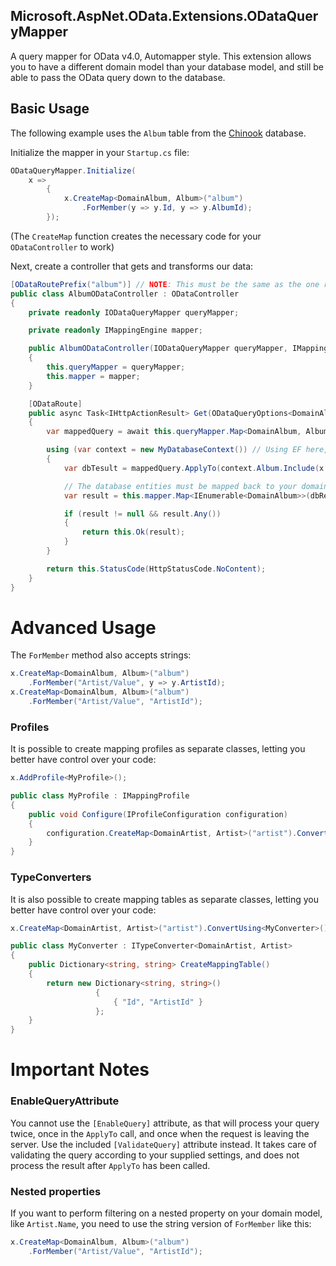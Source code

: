 Microsoft.AspNet.OData.Extensions.ODataQueryMapper
-------------------------------------------
A query mapper for OData v4.0, Automapper style. This extension allows you to have a different domain model than your database model, and still be able to pass the OData query down to the database.

## Basic Usage
The following example uses the `Album` table from the [Chinook](http://chinookdatabase.codeplex.com/) database.  

Initialize the mapper in your `Startup.cs` file:

```csharp
ODataQueryMapper.Initialize(
    x =>
        {
            x.CreateMap<DomainAlbum, Album>("album")
                .ForMember(y => y.Id, y => y.AlbumId);
        });
```
(The `CreateMap` function creates the necessary code for your `ODataController` to work)

Next, create a controller that gets and transforms our data:

```csharp
[ODataRoutePrefix("album")] // NOTE: This must be the same as the one registered in the initializer
public class AlbumODataController : ODataController
{
    private readonly IODataQueryMapper queryMapper;

    private readonly IMappingEngine mapper;

    public AlbumODataController(IODataQueryMapper queryMapper, IMappingEngine mapper)
    {
        this.queryMapper = queryMapper;
        this.mapper = mapper;
    }

    [ODataRoute]
    public async Task<IHttpActionResult> Get(ODataQueryOptions<DomainAlbum> query)
    {
        var mappedQuery = await this.queryMapper.Map<DomainAlbum, Album>(query);

        using (var context = new MyDatabaseContext()) // Using EF here, but other frameworks can be used
        {
            var dbTesult = mappedQuery.ApplyTo(context.Album.Include(x => x.Artist))

            // The database entities must be mapped back to your domain models, this example uses Automapper
            var result = this.mapper.Map<IEnumerable<DomainAlbum>>(dbResult);

            if (result != null && result.Any())
            {
                return this.Ok(result);
            }
        }

        return this.StatusCode(HttpStatusCode.NoContent);
    }
}
```

# Advanced Usage
The `ForMember` method also accepts strings:

```csharp
x.CreateMap<DomainAlbum, Album>("album")
    .ForMember("Artist/Value", y => y.ArtistId);
x.CreateMap<DomainAlbum, Album>("album")
    .ForMember("Artist/Value", "ArtistId");
```

### Profiles
It is possible to create mapping profiles as separate classes, letting you better have control over your code:

```csharp
x.AddProfile<MyProfile>();

public class MyProfile : IMappingProfile
{
    public void Configure(IProfileConfiguration configuration)
    {
        configuration.CreateMap<DomainArtist, Artist>("artist").ConvertUsing<ArtistConverter>();
    }
}
```

### TypeConverters
It is also possible to create mapping tables as separate classes, letting you better have control over your code:

```csharp
x.CreateMap<DomainArtist, Artist>("artist").ConvertUsing<MyConverter>();

public class MyConverter : ITypeConverter<DomainArtist, Artist>
{
    public Dictionary<string, string> CreateMappingTable()
    {
        return new Dictionary<string, string>()
                   {
                       { "Id", "ArtistId" }
                   };
    }
}
```

# Important Notes
### EnableQueryAttribute
You cannot use the `[EnableQuery]` attribute, as that will process your query twice, once in the `ApplyTo` call, and once when the request is leaving the server. Use the included `[ValidateQuery]` attribute instead. It takes care of validating the query according to your supplied settings, and does not process the result after `ApplyTo` has been called.

### Nested properties
If you want to perform filtering on a nested property on your domain model, like `Artist.Name`, you need to use the string version of `ForMember` like this:

```csharp
x.CreateMap<DomainAlbum, Album>("album")
    .ForMember("Artist/Value", "ArtistId");
```  
